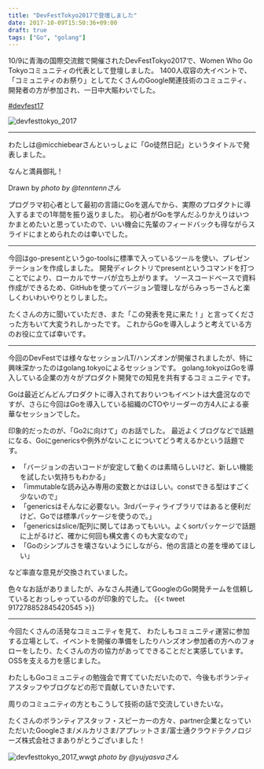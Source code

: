 ```yaml
---
title: "DevFestTokyo2017で登壇しました"
date: 2017-10-09T15:50:36+09:00
draft: true
tags: ["Go", "golang"]
---
```

10/9に青海の国際交流館で開催されたDevFestTokyo2017で、Women Who Go Tokyoコミュニティの代表として登壇しました。
1400人収容の大イベントで、「コミュニティのお祭り」としてたくさんのGoogle関連技術のコミュニティ、開発者の方が参加され、一日中大賑わいでした。

[#devfest17](https://twitter.com/search?q=%23devfest17)

![devfesttokyo_2017](/images/articles/dft17_flag.jpg)

***

わたしは@micchiebearさんといっしょに「Go徒然日記」というタイトルで発表しました。

なんと満員御礼！

Drawn by
_photo by @tenntennさん_

プログラマ初心者として最初の言語にGoを選んでから、実際のプロダクトに導入するまでの1年間を振り返りました。
初心者がGoを学んだふりかえりはいつかまとめたいと思っていたので、いい機会に先輩のフィードバックも得ながらスライドにまとめられたのは幸いでした。

***

今回はgo-presentというgo-toolsに標準で入っているツールを使い、プレゼンテーションを作成しました。
開発ディレクトリでpresentというコマンドを打つことでにより、ローカルでサーバが立ち上がります。
ソースコードベースで資料作成ができるため、GitHubを使ってバージョン管理しながらみっちーさんと楽しくわいわいやりとりしました。

<script async class="speakerdeck-embed" data-id="4489bbc1bef047fd9cc17866f4497517" data-ratio="1.56335877862595" src="//speakerdeck.com/assets/embed.js"></script>


たくさんの方に聞いていただき、また「この発表を見に来た！」と言ってくださった方もいて大変うれしかったです。
これからGoを導入しようと考えている方のお役に立てば幸いです。

***

今回のDevFestでは様々なセッション/LT/ハンズオンが開催されましたが、特に興味深かったのはgolang.tokyoによるセッションです。
golang.tokyoはGoを導入している企業の方々がプロダクト開発での知見を共有するコミュニティです。

Goは最近どんどんプロダクトに導入されておりいつもイベントは大盛況なのですが、さらに今回はGoを導入している組織のCTOやリーダーの方4人による豪華なセッションでした。


印象的だったのが、「Go2に向けて」のお話でした。
最近よくブログなどで話題になる、Goにgenericsや例外がないことについてどう考えるかという話題です。

* 「バージョンの古いコードが安定して動くのは素晴らしいけど、新しい機能を試したい気持ちもわかる」
* 「immutableな読み込み専用の変数とかはほしい。constできる型はすごく少ないので」
* 「genericsはそんなに必要ない。3rdパーティライブラリではあると便利だけど、Goでは標準パッケージを使うので。」
* 「genericsはslice/配列に関してはあってもいい。よくsortパッケージで話題に上がるけど、確かに何回も構文書くのも大変なので」
* 「Goのシンプルさを壊さないようにしながら、他の言語との差を埋めてほしい」

など率直な意見が交換されていました。

色々なお話がありましたが、みなさん共通してGoogleのGo開発チームを信頼しているとおっしゃっているのが印象的でした。
{{< tweet 917278852845420545 >}}

***

今回たくさんの活発なコミュニティを見て、
わたしもコミュニティ運営に参加する立場として、イベントを開催の準備をしたりハンズオン参加者の方へのフォローをしたり、たくさんの方の協力があってできることだと実感しています。
OSSを支える力を感じました。

わたしもGoコミュニティの勉強会で育てていただいたので、今後もボランティアスタッフやブログなどの形で貢献していきたいです、

周りのコミュニティの方ともこうして技術の話で交流していきたいな。

たくさんのボランティアスタッフ・スピーカーの方々、partner企業となっていただいたGoogleさま/メルカリさま/アプレットさま/富士通クラウドテクノロジーズ株式会社さまありがとうございました！

![devfesttokyo_2017_wwgt](/images/articles/dft17_people.jpg)
_photo by @yujyasvaさん_